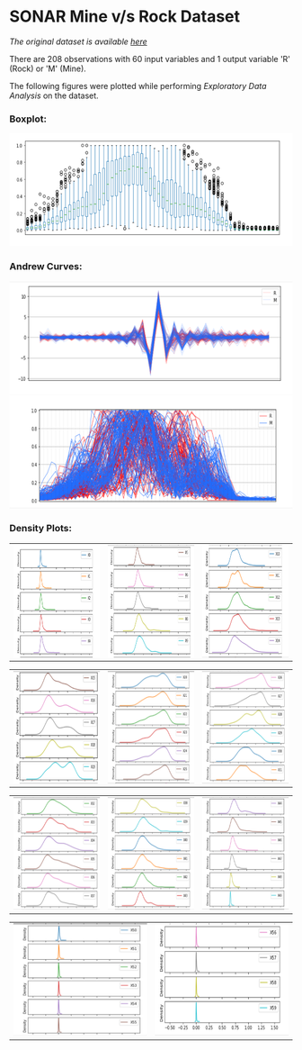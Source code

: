 # SONAR Mine v/s Rock Dataset

*The original dataset is available [here](https://www.kaggle.com/ypzhangsam/sonaralldata)*

There are 208 observations with 60 input variables and 1 output variable 'R' (Rock) or 'M' (Mine).

The following figures were plotted while performing *Exploratory Data Analysis* on the dataset.

### Boxplot:
<img src="plots/Boxplot.PNG" width="700" height="200">

### Andrew Curves:
<img src="plots/ac1.PNG" width="700" height="200">
<img src="plots/ac2.PNG" width="700" height="200">

### Density Plots:

<table><tr>
<td> <img src="plots/dp1.PNG" width="300" height="200"> </td>
<td> <img src="plots/dp2.PNG" width="300" height="200"> </td>
<td> <img src="plots/dp3.PNG" width="300" height="200"> </td>
</tr></table>

<table><tr>
<td> <img src="plots/dp4.PNG" width="300" height="200"> </td>
<td> <img src="plots/dp5.PNG" width="300" height="200"> </td>
<td> <img src="plots/dp6.PNG" width="300" height="200"> </td>
</tr></table>

<table><tr>
<td> <img src="plots/dp7.PNG" width="300" height="200"> </td>
<td> <img src="plots/dp8.PNG" width="300" height="200"> </td>
<td> <img src="plots/dp9.PNG" width="300" height="200"> </td>
</tr></table>

<table><tr>
<td> <img src="plots/dp10.PNG" width="300" height="200"> </td>
<td> <img src="plots/dp11.PNG" width="300" height="200"> </td>
</tr></table>
